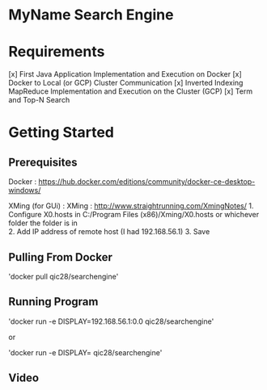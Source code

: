 # MyName Search Engine

# Requirements
[x] First Java Application  Implementation  and Execution on Docker
[x] Docker to Local (or GCP) Cluster Communication
[x] Inverted Indexing MapReduce Implementation  and Execution on the Cluster  (GCP)
[x] Term and Top-N  Search

# Getting Started

## Prerequisites

Docker : https://hub.docker.com/editions/community/docker-ce-desktop-windows/ 

XMing (for GUi) : XMing : http://www.straightrunning.com/XmingNotes/ 
    1. Configure X0.hosts in C:/Program Files (x86)/Xming/X0.hosts or whichever folder the folder is in  
    2. Add IP address of remote host (I had 192.168.56.1) 
    3. Save

## Pulling From Docker

'docker pull qic28/searchengine'

## Running Program

'docker run -e DISPLAY=192.168.56.1:0.0 qic28/searchengine'  

or  

'docker run -e DISPLAY=<IP address added to X0.hosts> qic28/searchengine'

## Video

